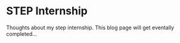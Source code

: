 # STEP Internship

Thoughts about my step internship. This blog page will get eventally completed...